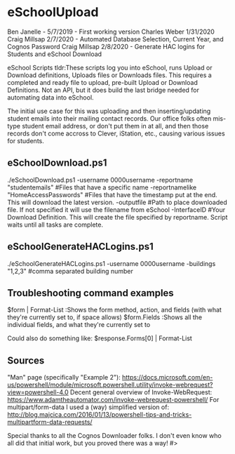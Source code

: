 # eSchoolUpload

Ben Janelle - 5/7/2019 - First working version
Charles Weber 1/31/2020
Craig Millsap 2/7/2020 - Automated Database Selection, Current Year, and Cognos Password
Craig Millsap 2/8/2020 - Generate HAC logins for Students and eSchool Download

eSchool Scripts
tldr:These scripts log you into eSchool, runs Upload or Download definitions, Uploads files or Downloads files. This requires a completed and ready file to upload, pre-built Upload or Download Definitions. Not an API, but it does build the last bridge needed for automating data into eSchool.

The initial use case for this was uploading and then inserting/updating student emails into their mailing contact records.
Our office folks often mis-type student email address, or don't put them in at all, and then those records don't come accross to Clever, iStation, etc., causing various issues for students.

eSchoolDownload.ps1
-------------------------------------------------------------------------
./eSchoolDownload.ps1
  -username 0000username
  -reportname "studentemails" #Files that have a specific name
  -reportnamelike "HomeAccessPasswords" #Files that have the timestamp put at the end. This will download the latest version.
  -outputfile #Path to place downloaded file. If not specified it will use the filename from eSchool
  -InterfaceID #Your Download Definition. This will create the file specified by reportname. Script waits until all tasks are complete.

eSchoolGenerateHACLogins.ps1
-------------------------------------------------------------------------
./eSchoolGenerateHACLogins.ps1
  -username 0000username
  -buildings "1,2,3" #comma separated building number

Troubleshooting command examples
-------------------------------------------------------------------------
$form | Format-List :Shows the form method, action, and fields (with what they're currently set to, if space allows)
$form.Fields  :Shows all the individual fields, and what they're currently set to

Could also do something like: $response.Forms[0] | Format-List

Sources
-------------------------------------------------------------------------
"Man" page (specifically "Example 2"): https://docs.microsoft.com/en-us/powershell/module/microsoft.powershell.utility/invoke-webrequest?view=powershell-4.0
Decent general overview of Invoke-WebRequest: https://www.adamtheautomator.com/invoke-webrequest-powershell/
For multipart/form-data I used a (way) simplified version of: http://blog.majcica.com/2016/01/13/powershell-tips-and-tricks-multipartform-data-requests/

Special thanks to all the Cognos Downloader folks.  I don't even know who all did that initial work, but you proved there was a way!
#>
